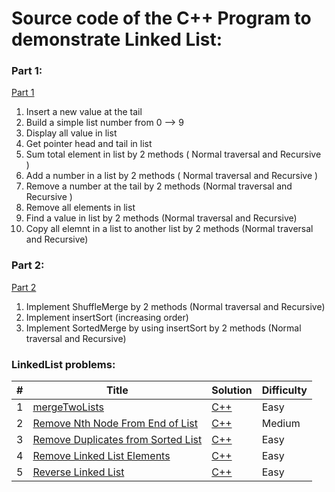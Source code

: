 # Source code of the C++ Program to demonstrate Linked List:

### Part 1: 
[Part 1](https://github.com/danghai/C-projects-and-Data-Structure/tree/master/linkedlist/Part%201)
1. Insert a new value at the tail
2. Build a simple list number from 0 --> 9
3. Display all value in list
4. Get pointer head and tail in list
5. Sum total element in list by 2 methods ( Normal traversal and Recursive ) 
6. Add a number in a list by 2 methods ( Normal traversal and Recursive )
7. Remove a number at the tail by 2 methods (Normal traversal and Recursive )
8. Remove all elements in list
9. Find a value in list by 2 methods (Normal traversal and Recursive)
10. Copy all elemnt in a list to another list by 2 methods (Normal traversal and Recursive) 

### Part 2: 
[Part 2](https://github.com/danghai/C-projects-and-Data-Structure/tree/master/linkedlist/Part%202)
1. Implement ShuffleMerge by 2 methods (Normal traversal and Recursive)
2. Implement insertSort (increasing order)
3. Implement SortedMerge by using insertSort by 2 methods (Normal traversal and Recursive)

### LinkedList problems: 

| # | Title | Solution | Difficulty |
| --- | --- | --- | --- |
| 1 | [mergeTwoLists](https://leetcode.com/problems/merge-two-sorted-lists/#/description) | [C++](https://github.com/danghai/C-projects-and-Data-Structure/blob/master/linkedlist/removeKFromList/mergeTwoLists.md) | Easy |
| 2 | [Remove Nth Node From End of List](https://leetcode.com/problems/remove-nth-node-from-end-of-list/#/description) | [C++](https://github.com/danghai/C-projects-and-Data-Structure/blob/master/linkedlist/removeKFromList/removeNthFromEnd.md) | Medium |
| 3 | [Remove Duplicates from Sorted List ](https://leetcode.com/problems/remove-duplicates-from-sorted-list/#/description) | [C++](https://github.com/danghai/C-projects-and-Data-Structure/blob/master/linkedlist/removeKFromList/deleteDuplicates.md) | Easy |
| 4 | [Remove Linked List Elements](https://leetcode.com/problems/remove-linked-list-elements/#/description) | [C++](https://github.com/danghai/C-projects-and-Data-Structure/blob/master/linkedlist/removeKFromList/removeElements.md) | Easy |
| 5 | [Reverse Linked List ](https://leetcode.com/problems/reverse-linked-list/#/description) | [C++](https://github.com/danghai/C-projects-and-Data-Structure/blob/master/linkedlist/removeKFromList/ReverseLinkedlist.md) | Easy |




